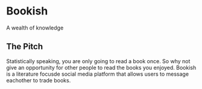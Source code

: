 # Bookish
A wealth of knowledge

## The Pitch
Statistically speaking, you are only going to read a book once. So why not give an opportunity for other people to read the books you enjoyed. Bookish is a literature focusde social media platform that allows users to message eachother to trade books. 
